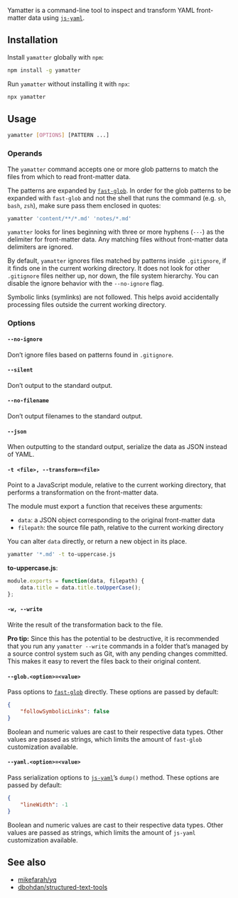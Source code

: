 Yamatter is a command-line tool to inspect and transform YAML front-matter data  using [`js-yaml`](https://github.com/nodeca/js-yaml).

## Installation

Install `yamatter` globally with `npm`:

```bash
npm install -g yamatter
```

Run `yamatter` without installing it with `npx`:

```bash
npx yamatter
```

## Usage

```bash
yamatter [OPTIONS] [PATTERN ...]
```

### Operands

The `yamatter` command accepts one or more glob patterns to match the files from which to read front-matter data. 

The patterns are expanded by [`fast-glob`](https://github.com/mrmlnc/fast-glob). In order for the glob patterns to be expanded with `fast-glob` and not the shell that runs the command (e.g. `sh`, `bash`, `zsh`), make sure pass them enclosed in quotes:

```bash
yamatter 'content/**/*.md' 'notes/*.md'
```

`yamatter` looks for lines beginning with three or more hyphens (`---`) as the delimiter for front-matter data. Any matching files without front-matter data delimiters are ignored. 

By default, `yamatter` ignores files matched by patterns inside `.gitignore`, if it finds one in the current working directory. It does not look for other `.gitignore` files neither up, nor down, the file system hierarchy. You can disable the ignore behavior with the `--no-ignore` flag.

Symbolic links (symlinks) are not followed. This helps avoid accidentally processing files outside the current working directory.

### Options

#### `--no-ignore`

Don’t ignore files based on patterns found in `.gitignore`.

#### `--silent`

Don’t output to the standard output. 

#### `--no-filename`

Don’t output filenames to the standard output.

#### `--json`

When outputting to the standard output, serialize the data as JSON instead of YAML.

#### `-t <file>, --transform=<file>`

Point to a JavaScript module, relative to the current working directory, that performs a transformation on the front-matter data. 

The module must export a function that receives these arguments:

* `data`: a JSON object corresponding to the original front-matter data
* `filepath`: the source file path, relative to the current working directory

You can alter `data` directly, or return a new object in its place.

```bash
yamatter '*.md' -t to-uppercase.js
```

__to-uppercase.js__:

```js
module.exports = function(data, filepath) {
	data.title = data.title.toUpperCase();
};
```

#### `-w, --write`

Write the result of the transformation back to the file.

__Pro tip:__ Since this has the potential to be destructive, it is recommended that you run any `yamatter --write` commands in a folder that’s managed by a source control system such as Git, with any pending changes committed. This makes it easy to revert the files back to their original content.

#### `--glob.<option>=<value>`

Pass options to [`fast-glob`](https://github.com/mrmlnc/fast-glob) directly. These options are passed by default:

```json
{
	"followSymbolicLinks": false
}
```

Boolean and numeric values are cast to their respective data types. Other values are passed as strings, which limits the amount of `fast-glob` customization available.

#### `--yaml.<option>=<value>`

Pass serialization options to [`js-yaml`](https://github.com/nodeca/js-yaml)’s `dump()` method. These options are passed by default:

```json
{
	"lineWidth": -1
}
```

Boolean and numeric values are cast to their respective data types. Other values are passed as strings, which limits the amount of `js-yaml` customization available.

## See also

* [mikefarah/yq](https://github.com/mikefarah/yq)
* [dbohdan/structured-text-tools](https://github.com/dbohdan/structured-text-tools)
